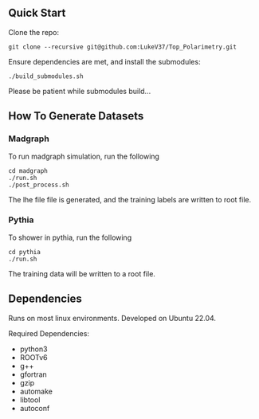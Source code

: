 ## Quick Start
Clone the repo:
```
git clone --recursive git@github.com:LukeV37/Top_Polarimetry.git
```

Ensure dependencies are met, and install the submodules:
```
./build_submodules.sh
```

Please be patient while submodules build...

## How To Generate Datasets

### Madgraph
To run madgraph simulation, run the following
```
cd madgraph
./run.sh
./post_process.sh
```
The lhe file file is generated, and the training labels are written to root file. 

### Pythia
To shower in pythia, run the following
```
cd pythia
./run.sh
```
The training data will be written to a root file. 

## Dependencies
Runs on most linux environments. Developed on Ubuntu 22.04.

Required Dependencies:
<ul>
  <li>python3</li>
  <li>ROOTv6</li>
  <li>g++</li>
  <li>gfortran</li>
  <li>gzip</li>
  <li>automake</li>
  <li>libtool</li>
  <li>autoconf</li>
</ul>
